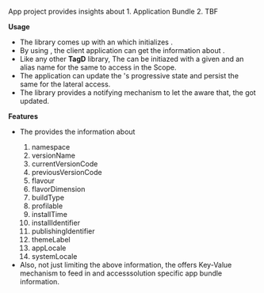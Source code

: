 App project provides insights about 
    1. Application Bundle
    2. TBF

**Usage**
 - The library comes up with an <AppBundleLibraryInitializer> which initializes <AppBundleLibrary>. 
 - By using <AppBundleLibrary>, the client application can get the information about <AppBundle>. 
 - Like any other **TagD** library, The <AppBundleLibrary> can be initiazed with a given <Scope> and an alias name for the same to access in the Scope. 
 - The application can update the <AppBundle>'s progressive state and persist the same for the lateral access.
 - The library provides a notifying mechanism to let the <AppBundleUpdateListener> aware that, the <AppBundle> got updated. 

**Features**
 - The <AppBundle> provides the information about
    1. namespace
    2. versionName
    3. currentVersionCode
    4. previousVersionCode
    5. flavour
    6. flavorDimension
    7. buildType
    8. profilable
    9. installTime
    10. installIdentifier
    11. publishingIdentifier
    12. themeLabel
    13. appLocale
    14. systemLocale
 - Also, not just limiting the above information, the <AppBundle> offers Key-Value mechanism to feed in and accesssolution specific app bundle information. 
 
